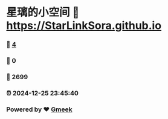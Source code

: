 # 星璃的小空间 :link: https://StarLinkSora.github.io 
### :page_facing_up: [4](https://StarLinkSora.github.io/tag.html) 
### :speech_balloon: 0 
### :hibiscus: 2699 
### :alarm_clock: 2024-12-25 23:45:40 
### Powered by :heart: [Gmeek](https://github.com/Meekdai/Gmeek)
